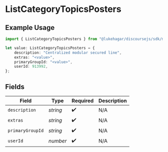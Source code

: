 # ListCategoryTopicsPosters

## Example Usage

```typescript
import { ListCategoryTopicsPosters } from "@lukehagar/discoursejs/sdk/models/operations";

let value: ListCategoryTopicsPosters = {
    description: "Centralized modular secured line",
    extras: "<value>",
    primaryGroupId: "<value>",
    userId: 913992,
};
```

## Fields

| Field              | Type               | Required           | Description        |
| ------------------ | ------------------ | ------------------ | ------------------ |
| `description`      | *string*           | :heavy_check_mark: | N/A                |
| `extras`           | *string*           | :heavy_check_mark: | N/A                |
| `primaryGroupId`   | *string*           | :heavy_check_mark: | N/A                |
| `userId`           | *number*           | :heavy_check_mark: | N/A                |